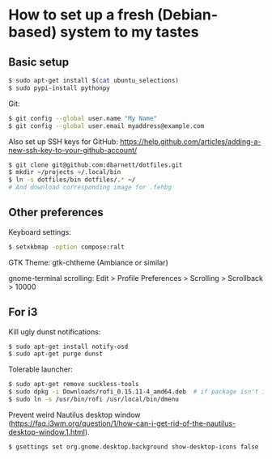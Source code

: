 # How to set up a fresh (Debian-based) system to my tastes

## Basic setup
```sh
$ sudo apt-get install $(cat ubuntu_selections)
$ sudo pypi-install pythonpy
```
Git:
```sh
$ git config --global user.name "My Name"
$ git config --global user.email myaddress@example.com
```

Also set up SSH keys for GitHub:
https://help.github.com/articles/adding-a-new-ssh-key-to-your-github-account/

```sh
$ git clone git@github.com:dbarnett/dotfiles.git
$ mkdir ~/projects ~/.local/bin
$ ln -s dotfiles/bin dotfiles/.* ~/
# And download corresponding image for .fehbg
```

## Other preferences
Keyboard settings:
```sh
$ setxkbmap -option compose:ralt
```

GTK Theme:
gtk-chtheme (Ambiance or similar)

gnome-terminal scrolling:
Edit > Profile Preferences > Scrolling > Scrollback > 10000

## For i3
Kill ugly dunst notifications:
```sh
$ sudo apt-get install notify-osd
$ sudo apt-get purge dunst
```

Tolerable launcher:
```sh
$ sudo apt-get remove suckless-tools 
$ sudo dpkg -i Downloads/rofi_0.15.11-4_amd64.deb  # if package isn't in dist
$ sudo ln -s /usr/bin/rofi /usr/local/bin/dmenu
```

Prevent weird Nautilus desktop window
(https://faq.i3wm.org/question/1/how-can-i-get-rid-of-the-nautilus-desktop-window.1.html).
```sh
$ gsettings set org.gnome.desktop.background show-desktop-icons false
```
